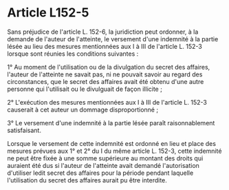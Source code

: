 # Article L152-5

Sans préjudice de l'article L. 152-6, la juridiction peut ordonner, à la demande de l'auteur de l'atteinte, le versement d'une indemnité à la partie lésée au lieu des mesures mentionnées aux I à III de l'article L. 152-3 lorsque sont réunies les conditions suivantes :

1° Au moment de l'utilisation ou de la divulgation du secret des affaires, l'auteur de l'atteinte ne savait pas, ni ne pouvait savoir au regard des circonstances, que le secret des affaires avait été obtenu d'une autre personne qui l'utilisait ou le divulguait de façon illicite ;

2° L'exécution des mesures mentionnées aux I à III de l'article L. 152-3 causerait à cet auteur un dommage disproportionné ;

3° Le versement d'une indemnité à la partie lésée paraît raisonnablement satisfaisant.

Lorsque le versement de cette indemnité est ordonné en lieu et place des mesures prévues aux 1° et 2° du I du même article L. 152-3, cette indemnité ne peut être fixée à une somme supérieure au montant des droits qui auraient été dus si l'auteur de l'atteinte avait demandé l'autorisation d'utiliser ledit secret des affaires pour la période pendant laquelle l'utilisation du secret des affaires aurait pu être interdite.
